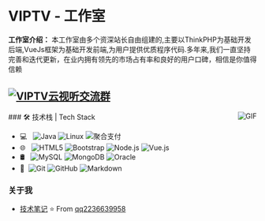 # VIPTV - 工作室
 **工作室介绍：** 本工作室由多个资深站长自由组建的,主要以ThinkPHP为基础开发后端,VueJs框架为基础开发前端,为用户提供优质程序代码.多年来,我们一直坚持完善和迭代更新，在业内拥有领先的市场占有率和良好的用户口碑，相信是你值得信赖

[![VIPTV云视听交流群](https://img.shields.io/badge/VIPTV云视听QQ交流群-171418618-red.svg "VIPTV云视听交流群")](https://jq.qq.com/?_wv=1027&k=58Ypj9z "VIPTV云视听交流群")
---
<img align="right" alt="GIF" src="https://vitejs.dev/logo.svg" />
### 🛠 技术栈 | Tech Stack

- 💻 &#160; ![Java](https://img.shields.io/badge/-Java-333333?style=flat&logo=Java&logoColor=007396)
![Linux](https://img.shields.io/badge/-Linux-333333?style=flat&logo=Linux&logoColor=FCC624)
![聚合支付](https://img.shields.io/badge/-聚合支付-333333?style=flat&logo=payoneer&logoColor=FF4800)
- 🌐 &#160; ![HTML5](https://img.shields.io/badge/-HTML5-333333?style=flat&logo=HTML5)
![Bootstrap](https://img.shields.io/badge/-Bootstrap-333333?style=flat&logo=bootstrap&logoColor=563D7C)
![Node.js](https://img.shields.io/badge/-Node.js-333333?style=flat&logo=node.js)
![Vue.js](https://img.shields.io/badge/-VueJS-333333?style=flat&logo=Vue.js)
- 🛢 &#160; ![MySQL](https://img.shields.io/badge/-MySQL-333333?style=flat&logo=mysql)
![MongoDB](https://img.shields.io/badge/-MongoDB-333333?style=flat&logo=mongodb)
![Oracle](https://img.shields.io/badge/-Oracle-333333?style=flat&logo=Oracle)
- 🔧 &#160;![Git](https://img.shields.io/badge/-Git-333333?style=flat&logo=git)
![GitHub](https://img.shields.io/badge/-GitHub-333333?style=flat&logo=github)
![Markdown](https://img.shields.io/badge/-Markdown-333333?style=flat&logo=markdown)

### 关于我
- [技术笔记](https://viptvx.gitee.io/)
⭐️ From [qq2236639958](https://github.com/viptvx)







<!--
**viptvx/viptvx** is a ✨ _special_ ✨ repository because its `README.md` (this file) appears on your GitHub profile.
Here are some ideas to get you started:

- 🔭 I’m currently working on ...
- 🌱 I’m currently learning ...
- 👯 I’m looking to collaborate on ...
- 🤔 I’m looking for help with ...
- 💬 Ask me about ...
- 📫 How to reach me: ...
- 😄 Pronouns: ...
- ⚡ Fun fact: ...
-->
